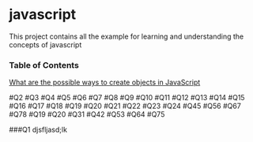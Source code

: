 # javascript

This project contains all the example for learning and understanding the concepts of javascript
### Table of Contents

 [What are the possible ways to create objects in JavaScript](#Q1)                                         

#Q2
#Q3
#Q4
#Q5
#Q6
#Q7
#Q8
#Q9
#Q10
#Q11
#Q12
#Q13
#Q14
#Q15
#Q16
#Q17
#Q18
#Q19
#Q20
#Q21
#Q22
#Q23
#Q24
#Q45
#Q56
#Q67
#Q78
#Q19
#Q20
#Q31
#Q42
#Q53
#Q64
#Q75


###Q1
djsfljasd;lk